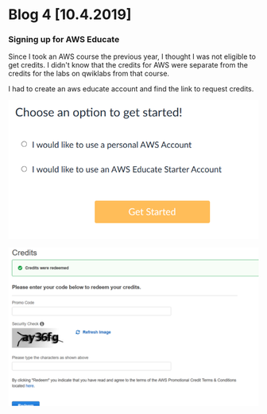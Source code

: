# Blog 4 [10.4.2019]

### Signing up for AWS Educate

Since I took an AWS course the previous year, I thought I was not eligible to get credits. I didn't know that the credits for AWS were separate from the credits for the labs on qwiklabs from that course. 

I had to create an aws educate account and find the link to request credits.

![awsedu-credits](https://raw.githubusercontent.com/cacaocat-syr/cacaocat-syr.github.io/master/Images/awsedu-ownaccount.PNG)

![awsedu-redeemed](https://raw.githubusercontent.com/cacaocat-syr/cacaocat-syr.github.io/master/Images/awsedu-redeemed.PNG)